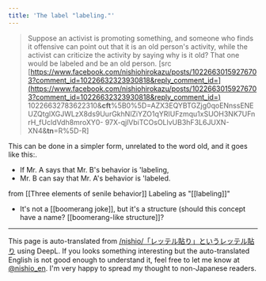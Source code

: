 ```yaml
---
title: 'The label "labeling."'
---
```


>  Suppose an activist is promoting something, and someone who finds it offensive can point out that it is an old person's activity, while the activist can criticize the activity by saying why is it old? That one would be labeled and be an old person. [src [https://www.facebook.com/nishiohirokazu/posts/10226630159276703?comment_id=10226632323930818&reply_comment_id=](https://www.facebook.com/nishiohirokazu/posts/10226630159276703?comment_id=10226632323930818&reply_comment_id=) 10226632783622310&__cft__%5B0%5D=AZX3EQYBTGZjg0qoENnssENEUZQtglXGJWLzX8ds9UurGkhNlZiYZO1qYRIUFzmqu1xSUOH3NK7UFnrH_fUcldVdh8mroXY0- 97X-qjlVbiTCOsOLlvUB3hF3L6JUXN-XN4&__tn__=R%5D-R]

This can be done in a simpler form, unrelated to the word old, and it goes like this:.
- If Mr. A says that Mr. B's behavior is 'labeling,
- Mr. B can say that Mr. A's behavior is 'labeled.

from  [[Three elements of senile behavior]]
Labeling as "[[labeling]]"

- It's not a [[boomerang joke]], but it's a structure (should this concept have a name? [[boomerang-like structure]]?

---
This page is auto-translated from [/nishio/「レッテル貼り」というレッテル貼り](https://scrapbox.io/nishio/「レッテル貼り」というレッテル貼り) using DeepL. If you looks something interesting but the auto-translated English is not good enough to understand it, feel free to let me know at [@nishio_en](https://twitter.com/nishio_en). I'm very happy to spread my thought to non-Japanese readers.